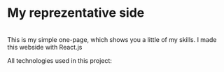 # My reprezentative side 

<br>This is my simple one-page, which shows you a little of my skills.
I made this webside with React.js

All technologies used in this project:


